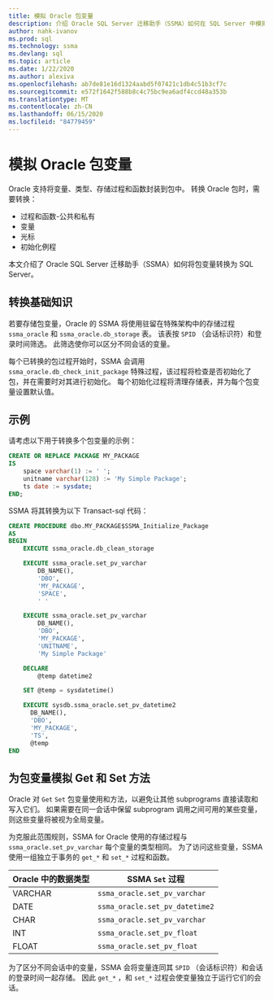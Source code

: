```yaml
---
title: 模拟 Oracle 包变量
description: 介绍 Oracle SQL Server 迁移助手（SSMA）如何在 SQL Server 中模拟 Oracle 包变量。
author: nahk-ivanov
ms.prod: sql
ms.technology: ssma
ms.devlang: sql
ms.topic: article
ms.date: 1/22/2020
ms.author: alexiva
ms.openlocfilehash: ab7de81e16d1324aabd5f07421c1db4c51b3cf7c
ms.sourcegitcommit: e572f1642f588b8c4c75bc9ea6adf4ccd48a353b
ms.translationtype: MT
ms.contentlocale: zh-CN
ms.lasthandoff: 06/15/2020
ms.locfileid: "84779459"
---
```

# <a name="emulating-oracle-package-variables"></a>模拟 Oracle 包变量

Oracle 支持将变量、类型、存储过程和函数封装到包中。 转换 Oracle 包时，需要转换：

* 过程和函数-公共和私有
* 变量
* 光标
* 初始化例程

本文介绍了 Oracle SQL Server 迁移助手（SSMA）如何将包变量转换为 SQL Server。

## <a name="conversion-basics"></a>转换基础知识

若要存储包变量，Oracle 的 SSMA 将使用驻留在特殊架构中的存储过程 `ssma_oracle` 和 `ssma_oracle.db_storage` 表。 该表按 `SPID` （会话标识符）和登录时间筛选。 此筛选使你可以区分不同会话的变量。

每个已转换的包过程开始时，SSMA 会调用 `ssma_oracle.db_check_init_package` 特殊过程，该过程将检查是否初始化了包，并在需要时对其进行初始化。 每个初始化过程将清理存储表，并为每个包变量设置默认值。

## <a name="example"></a>示例

请考虑以下用于转换多个包变量的示例：

```sql
CREATE OR REPLACE PACKAGE MY_PACKAGE
IS
    space varchar(1) := ' ';
    unitname varchar(128) := 'My Simple Package';
    ts date := sysdate;
END;
```

SSMA 将其转换为以下 Transact-sql 代码：

```sql
CREATE PROCEDURE dbo.MY_PACKAGE$SSMA_Initialize_Package
AS
BEGIN
    EXECUTE ssma_oracle.db_clean_storage

    EXECUTE ssma_oracle.set_pv_varchar
        DB_NAME(),
        'DBO',
        'MY_PACKAGE',
        'SPACE',
        ' '

    EXECUTE ssma_oracle.set_pv_varchar
        DB_NAME(),
        'DBO',
        'MY_PACKAGE',
        'UNITNAME',
        'My Simple Package'

    DECLARE
        @temp datetime2

    SET @temp = sysdatetime()

    EXECUTE sysdb.ssma_oracle.set_pv_datetime2
      DB_NAME(),
      'DBO',
      'MY_PACKAGE',
      'TS',
      @temp
END
```

## <a name="emulating-get-and-set-methods-for-package-variables"></a>为包变量模拟 Get 和 Set 方法

Oracle 对 `Get` `Set` 包变量使用和方法，以避免让其他 subprograms 直接读取和写入它们。 如果需要在同一会话中保留 subprogram 调用之间可用的某些变量，则这些变量将被视为全局变量。

为克服此范围规则，SSMA for Oracle 使用的存储过程与 `ssma_oracle.set_pv_varchar` 每个变量的类型相同。 为了访问这些变量，SSMA 使用一组独立于事务的 `get_*` 和 `set_*` 过程和函数。

| Oracle 中的数据类型 | SSMA `Set` 过程           |
| ------------------- | ------------------------------ |
| VARCHAR             | `ssma_oracle.set_pv_varchar`   |
| DATE                | `ssma_oracle.set_pv_datetime2` |
| CHAR                | `ssma_oracle.set_pv_varchar`   |
| INT                 | `ssma_oracle.set_pv_float`     |
| FLOAT               | `ssma_oracle.set_pv_float`     |

为了区分不同会话中的变量，SSMA 会将变量连同其 `SPID` （会话标识符）和会话的登录时间一起存储。 因此 `get_*` ，和 `set_*` 过程会使变量独立于运行它们的会话。
